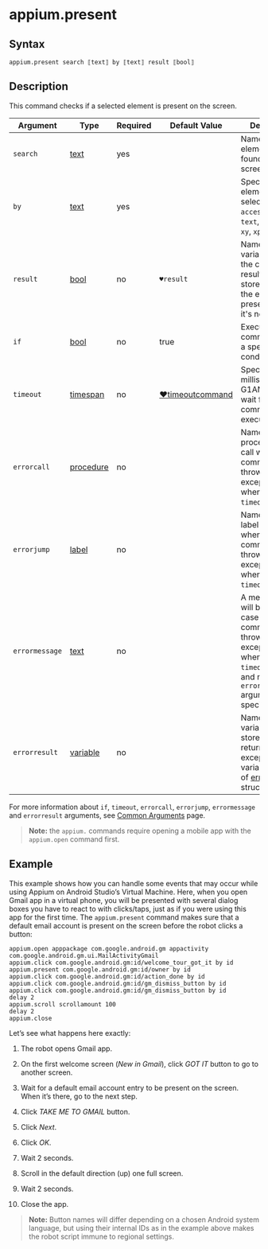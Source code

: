 # appium.present

## Syntax

```G1ANT
appium.present search ⟦text⟧ by ⟦text⟧ result ⟦bool⟧
```

## Description

This command checks if a selected element is present on the screen.

| Argument | Type | Required | Default Value | Description |
| -------- | ---- | -------- | ------------- | ----------- |
|`search`| [text](https://manual.g1ant.com/link/G1ANT.Language/G1ANT.Language/Structures/TextStructure.md) | yes |  | Name of the element to be found on the screen |
|`by`| [text](https://manual.g1ant.com/link/G1ANT.Language/G1ANT.Language/Structures/TextStructure.md) | yes |  | Specifies an element selector: `id`, `accessibilityid`, `text`, `partialid`, `xy`, `xpath` |
|`result`| [bool](https://manual.g1ant.com/link/G1ANT.Language/G1ANT.Language/Structures/BooleanStructure.md) | no | `♥result` |Name of a variable where the command’s result will be stored: `true` if the element is present, `false` if it's not |
| `if`           | [bool](https://manual.g1ant.com/link/G1ANT.Language/G1ANT.Language/Structures/BooleanStructure.md) | no       | true                                                        | Executes the command only if a specified condition is true   |
| `timeout`      | [timespan](https://manual.g1ant.com/link/G1ANT.Language/G1ANT.Language/Structures/TimeSpanStructure.md) | no       | [♥timeoutcommand](https://manual.g1ant.com/link/G1ANT.Language/G1ANT.Addon.Core/Variables/TimeoutCommandVariable.md) | Specifies time in milliseconds for G1ANT.Robot to wait for the command to be executed |
| `errorcall`    | [procedure](https://manual.g1ant.com/link/G1ANT.Language/G1ANT.Language/Structures/ProcedureStructure.md) | no       |                                                             | Name of a procedure to call when the command throws an exception or when a given `timeout` expires |
| `errorjump`    | [label](https://manual.g1ant.com/link/G1ANT.Language/G1ANT.Language/Structures/LabelStructure.md) | no       |                                                             | Name of the label to jump to when the command throws an exception or when a given `timeout` expires |
| `errormessage` | [text](https://manual.g1ant.com/link/G1ANT.Language/G1ANT.Language/Structures/TextStructure.md) | no       |                                                             | A message that will be shown in case the command throws an exception or when a given `timeout` expires, and no `errorjump` argument is specified |
| `errorresult`  | [variable](https://manual.g1ant.com/link/G1ANT.Language/G1ANT.Language/Structures/VariableStructure.md) | no       |                                                             | Name of a variable that will store the returned exception. The variable will be of [error](https://manual.g1ant.com/link/G1ANT.Language/G1ANT.Language/Structures/ErrorStructure.md) structure  |

For more information about `if`, `timeout`, `errorcall`, `errorjump`, `errormessage` and `errorresult` arguments, see [Common Arguments](https://manual.g1ant.com/link/G1ANT.Manual/appendices/common-arguments.md) page.

> **Note:** the `appium.` commands require opening a mobile app with the `appium.open` command first.

## Example

This example shows how you can handle some events that may occur while using Appium on Android Studio’s Virtual Machine. Here, when you open Gmail app in a virtual phone, you will be presented with several dialog boxes you have to react to with clicks/taps, just as if you were using this app for the first time. The `appium.present` command makes sure that a default email account is present on the screen before the robot clicks a button:

```G1ANT
appium.open apppackage com.google.android.gm appactivity com.google.android.gm.ui.MailActivityGmail
appium.click com.google.android.gm:id/welcome_tour_got_it by id
appium.present com.google.android.gm:id/owner by id
appium.click com.google.android.gm:id/action_done by id
appium.click com.google.android.gm:id/gm_dismiss_button by id
appium.click com.google.android.gm:id/gm_dismiss_button by id
delay 2
appium.scroll scrollamount 100
delay 2
appium.close
```

Let’s see what happens here exactly:

1. The robot opens Gmail app.
2. On the first welcome screen (*New in Gmail*), click *GOT IT* button to go to another screen.
3. Wait for a default email account entry to be present on the screen. When it’s there, go to the next step.
4. Click *TAKE ME TO GMAIL* button.
5. Click *Next*.
6. Click *OK*.
7. Wait 2 seconds.

7. Scroll in the default direction (up) one full screen.
8. Wait 2 seconds.
9. Close the app.

> **Note:** Button names will differ depending on a chosen Android system language, but using their internal IDs as in the example above makes the robot script immune to regional settings.